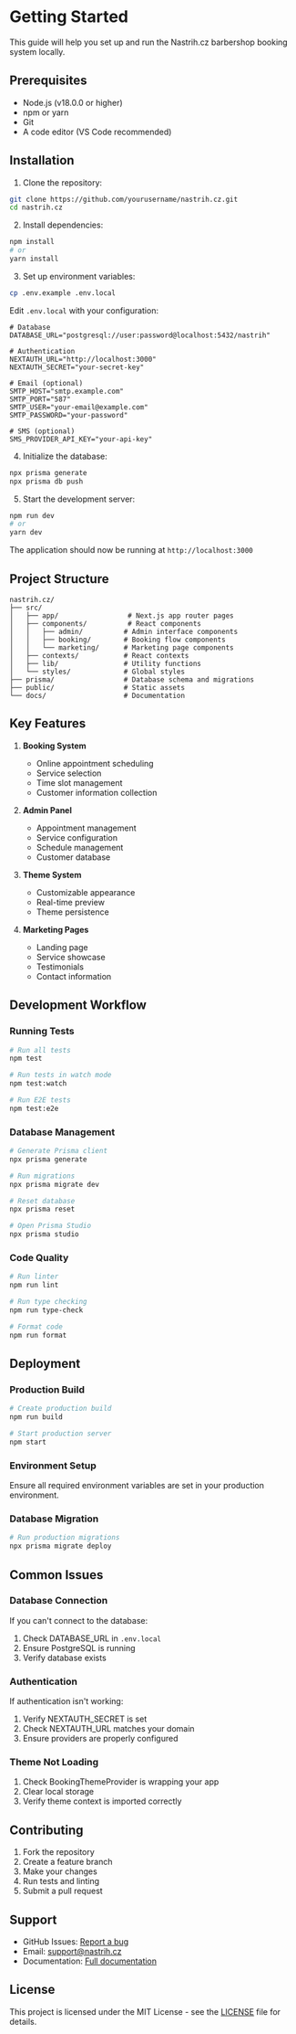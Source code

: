 # Getting Started

This guide will help you set up and run the Nastrih.cz barbershop booking system locally.

## Prerequisites

- Node.js (v18.0.0 or higher)
- npm or yarn
- Git
- A code editor (VS Code recommended)

## Installation

1. Clone the repository:
```bash
git clone https://github.com/yourusername/nastrih.cz.git
cd nastrih.cz
```

2. Install dependencies:
```bash
npm install
# or
yarn install
```

3. Set up environment variables:
```bash
cp .env.example .env.local
```

Edit `.env.local` with your configuration:
```env
# Database
DATABASE_URL="postgresql://user:password@localhost:5432/nastrih"

# Authentication
NEXTAUTH_URL="http://localhost:3000"
NEXTAUTH_SECRET="your-secret-key"

# Email (optional)
SMTP_HOST="smtp.example.com"
SMTP_PORT="587"
SMTP_USER="your-email@example.com"
SMTP_PASSWORD="your-password"

# SMS (optional)
SMS_PROVIDER_API_KEY="your-api-key"
```

4. Initialize the database:
```bash
npx prisma generate
npx prisma db push
```

5. Start the development server:
```bash
npm run dev
# or
yarn dev
```

The application should now be running at `http://localhost:3000`

## Project Structure

```
nastrih.cz/
├── src/
│   ├── app/                 # Next.js app router pages
│   ├── components/          # React components
│   │   ├── admin/          # Admin interface components
│   │   ├── booking/        # Booking flow components
│   │   └── marketing/      # Marketing page components
│   ├── contexts/           # React contexts
│   ├── lib/                # Utility functions
│   └── styles/             # Global styles
├── prisma/                 # Database schema and migrations
├── public/                 # Static assets
└── docs/                   # Documentation
```

## Key Features

1. **Booking System**
   - Online appointment scheduling
   - Service selection
   - Time slot management
   - Customer information collection

2. **Admin Panel**
   - Appointment management
   - Service configuration
   - Schedule management
   - Customer database

3. **Theme System**
   - Customizable appearance
   - Real-time preview
   - Theme persistence

4. **Marketing Pages**
   - Landing page
   - Service showcase
   - Testimonials
   - Contact information

## Development Workflow

### Running Tests
```bash
# Run all tests
npm test

# Run tests in watch mode
npm test:watch

# Run E2E tests
npm test:e2e
```

### Database Management
```bash
# Generate Prisma client
npx prisma generate

# Run migrations
npx prisma migrate dev

# Reset database
npx prisma reset

# Open Prisma Studio
npx prisma studio
```

### Code Quality
```bash
# Run linter
npm run lint

# Run type checking
npm run type-check

# Format code
npm run format
```

## Deployment

### Production Build
```bash
# Create production build
npm run build

# Start production server
npm start
```

### Environment Setup
Ensure all required environment variables are set in your production environment.

### Database Migration
```bash
# Run production migrations
npx prisma migrate deploy
```

## Common Issues

### Database Connection
If you can't connect to the database:
1. Check DATABASE_URL in `.env.local`
2. Ensure PostgreSQL is running
3. Verify database exists

### Authentication
If authentication isn't working:
1. Verify NEXTAUTH_SECRET is set
2. Check NEXTAUTH_URL matches your domain
3. Ensure providers are properly configured

### Theme Not Loading
1. Check BookingThemeProvider is wrapping your app
2. Clear local storage
3. Verify theme context is imported correctly

## Contributing

1. Fork the repository
2. Create a feature branch
3. Make your changes
4. Run tests and linting
5. Submit a pull request

## Support

- GitHub Issues: [Report a bug](https://github.com/yourusername/nastrih.cz/issues)
- Email: support@nastrih.cz
- Documentation: [Full documentation](https://docs.nastrih.cz)

## License

This project is licensed under the MIT License - see the [LICENSE](../LICENSE) file for details. 